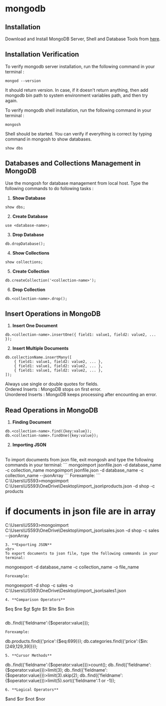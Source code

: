 # mongodb

## Installation 
Download and Install MongoDB Server, Shell and Database Tools from [here](https://www.mongodb.com/try/download/community-edition).

## Installation Verification
To verify mongodb server installation, run the following command in your terminal : 
```
mongod --version
```
It should return version. In case, if it doesn't return anything, then add mongodb bin path to system environment variables path, and then try again.

To verify mongodb shell installation, run the following command in your terminal : 
```
mongosh
```
Shell should be started. You can verify if everything is correct by typing command in mongosh to show databases.
```
show dbs
```

## Databases and Collections Management in MongoDB
Use the mongosh for database management from local host. Type the following commands to do following tasks : 

1. **Show Database** 
```
show dbs;
```
2. **Create Database**
```
use <database-name>;
```
3. **Drop Database**
```
db.dropDatabase();
```
4. **Show Collections**
```
show collections;
```
5. **Create Collection** 
```
db.createCollection('<collection-name>');
```
6. **Drop Collection**
```
db.<collection-name>.drop();
```

## Insert Operations in MongoDB

1. **Insert One Document**
```
db.<collection-name>.insertOne({ field1: value1, field2: value2, ... });
```
2. **Insert Multiple Documents**
```
db.collectionName.insertMany([
    { field1: value1, field2: value2, ... },
    { field1: value1, field2: value2, ... },
    { field1: value1, field2: value2, ... },
]);
```
Always use single or double quotes for fields. 
<br>
Ordered Inserts  : MongoDB stops on first error.
<br>
Unordered Inserts : MongoDB keeps processing after encounting an error.

## Read Operations in MongoDB

1. **Finding Document**
```
db.<collection-name>.find({key:value});
db.<collection-name>.findOne({key:value});
```
2. **Importing JSON**
<br>
To import documents from json file, exit mongosh and type the following commands in your terminal: 
```
mongoimport jsonfile.json -d database_name -c collection_name
mongoimport jsonfile.json -d database_name -c collection_name --jsonArray
```
Forexample: 
```
C:\Users\US593>mongoimport C:\Users\US593\OneDrive\Desktop\import_json\products.json -d shop -c products

# if documents in json file are in array
C:\Users\US593>mongoimport C:\Users\US593\OneDrive\Desktop\import_json\sales.json -d shop -c sales --jsonArray
```
3. **Exporting JSON**
<br>
To export documents to json file, type the following commands in your terminal:
```
mongoexport -d database_name -c collection_name -o file_name
```
Forexample: 
```
mongoexport  -d shop -c sales -o C:\Users\US593\OneDrive\Desktop\import_json\sales1.json
```
4. **Comparison Operators**
```
$eq     $ne     $gt     $gte
$lt     $lte    $in     $nin
```
```
db.<collection-name>.find({'fieldname':{$operator:value}});
```
Forexample: 
```
db.products.find({'price':{$eq:699}});
db.categories.find({'price':{$in:[249,129,39]}});
```
5. **Cursor Methods**
```
db.<collection-name>.find({'fieldname':{$operator:value}})>count();
db.<collection-name>.find({'fieldname':{$operator:value}})>limit(3);
db.<collection-name>.find({'fieldname':{$operator:value}})>limit(3).skip(2);
db.<collection-name>.find({'fieldname':{$operator:value}})>limit(5).sort({'fieldname':1 or -1}); 
```
6. **Logical Operators**
```
$and        $or         $not        $nor
```


